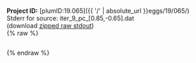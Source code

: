 **Project ID:** [plumID:19.065]({{ '/' | absolute_url }}eggs/19/065/)  
Stderr for source:  iter_9_pc_[0.85,-0.65].dat   
(download [zipped raw stdout](iter_9_pc_[0.85,-0.65].dat.plumed.stdout.txt.zip))  
{% raw %}
<pre>
</pre>
{% endraw %}
